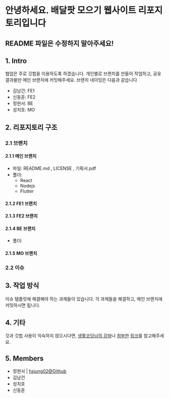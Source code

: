 # 안녕하세요. 배달팟 모으기 웹사이트 리포지토리입니다

## README 파일은 수정하지 말아주세요!

## 1. Intro
협업은 주로 깃헙을 이용하도록 하겠습니다. 개인별로 브랜치를 만들어 작업하고, 공유 결과물만 메인 브랜치에 커밋해주세요.
브랜치 네이밍은 다음과 같습니다
- 김남건: FE1
- 신동훈: FE2
- 정현서: BE
- 성치호: MO

## 2. 리포지토리 구조
 ### 2.1 브랜치
 #### 2.1.1 메인 브랜치
 - 파일: README.md , LICENSE , 기획서.pdf
 - 폴더:
   - React
   - Nodejs
   - Flutter
 #### 2.1.2 FE1 브랜치
 #### 2.1.3 FE2 브랜치
 #### 2.1.4 BE 브랜치
 - 폴더:
   
 #### 2.1.5 MO 브랜치
 ### 2.2 이슈

## 3. 작업 방식
이슈 템플릿에 해결해야 하는 과제들이 있습니다. 각 과제들을 해결하고, 메인 브랜치에 커밋하시면 됩니다.


## 4. 기타
깃과 깃헙 사용이 익숙하지 않으시다면, [생활코딩님의 강좌](https://opentutorials.org/course/2708)나 [첨부한](https://victorydntmd.tistory.com/91) [링크](https://lcw126.tistory.com/206)를 참고해주세요.

## 5. Members
- 정현서 | [hsjung02@Github](http://github.com/hsjung02)
- 김남건
- 성치호
- 신동훈
